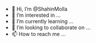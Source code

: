 - 👋 Hi, I’m @ShahinMolla
- 👀 I’m interested in ...
- 🌱 I’m currently learning ...
- 💞️ I’m looking to collaborate on ...
- 📫 How to reach me ...

<!---
ShahinMolla/ShahinMolla is a ✨ special ✨ repository because its `README.md` (this file) appears on your GitHub profile.
You can click the Preview link to take a look at your changes.
--->
